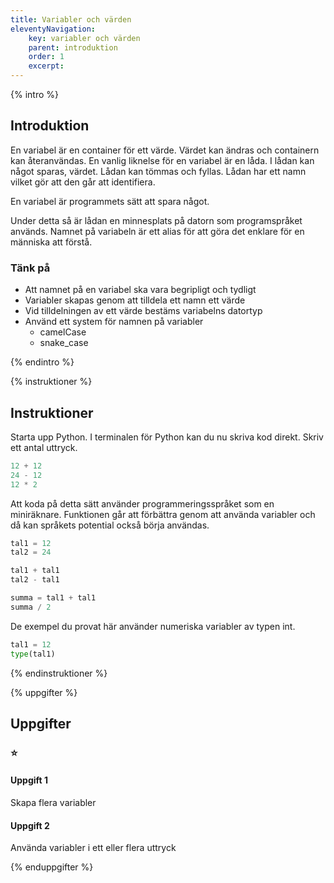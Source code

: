 ```yaml
---
title: Variabler och värden
eleventyNavigation:
    key: variabler och värden
    parent: introduktion
    order: 1
    excerpt: 
---
```

{% intro %}

## Introduktion

En variabel är en container för ett värde. Värdet kan ändras och containern kan återanvändas.
En vanlig liknelse för en variabel är en låda. I lådan kan något sparas, värdet. Lådan kan tömmas och fyllas. Lådan har ett namn vilket gör att den går att identifiera.

En variabel är programmets sätt att spara något.

Under detta så är lådan en minnesplats på datorn som programspråket används. Namnet på variabeln är ett alias för att göra det enklare för en människa att förstå.

### Tänk på

- Att namnet på en variabel ska vara begripligt och tydligt
- Variabler skapas genom att tilldela ett namn ett värde
- Vid tilldelningen av ett värde bestäms variabelns datortyp
- Använd ett system för namnen på variabler
    - camelCase
    - snake_case

{% endintro %}

{% instruktioner %}

## Instruktioner

Starta upp Python. I terminalen för Python kan du nu skriva kod direkt.
Skriv ett antal uttryck.

```python
12 + 12
24 - 12
12 * 2
```

Att koda på detta sätt använder programmeringsspråket som en miniräknare.
Funktionen går att förbättra genom att använda variabler och då kan språkets potential också börja användas.

```python
tal1 = 12
tal2 = 24

tal1 + tal1
tal2 - tal1

summa = tal1 + tal1
summa / 2
```

De exempel du provat här använder numeriska variabler av typen int.

```python
tal1 = 12
type(tal1)
```

{% endinstruktioner %}

{% uppgifter %}

## Uppgifter
### ⭐
#### Uppgift 1

Skapa flera variabler

#### Uppgift 2

Använda variabler i ett eller flera uttryck

{% enduppgifter %}